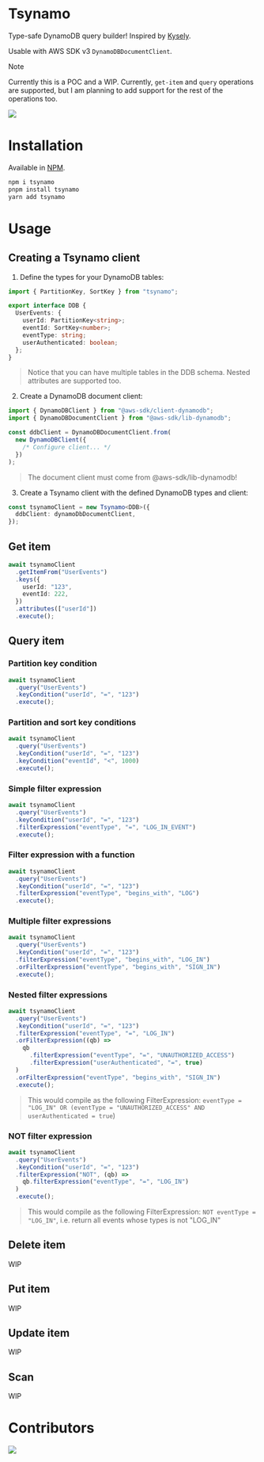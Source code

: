 # Tsynamo

Type-safe DynamoDB query builder! Inspired by [Kysely](https://github.com/kysely-org/kysely/tree/master).

Usable with AWS SDK v3 `DynamoDBDocumentClient`.

> [!NOTE]
> Currently this is a POC and a WIP. Currently, `get-item` and `query` operations are
> supported, but I am planning to add support for the rest of the operations too.

![](https://github.com/woltsu/tsynamo/blob/main/assets/demo.gif)

# Installation

Available in [NPM](https://www.npmjs.com/package/tsynamo).

```bash
npm i tsynamo
pnpm install tsynamo
yarn add tsynamo
```

# Usage

## Creating a Tsynamo client

1. Define the types for your DynamoDB tables:

```ts
import { PartitionKey, SortKey } from "tsynamo";

export interface DDB {
  UserEvents: {
    userId: PartitionKey<string>;
    eventId: SortKey<number>;
    eventType: string;
    userAuthenticated: boolean;
  };
}
```

> Notice that you can have multiple tables in the DDB schema. Nested attributes are supported too.

2. Create a DynamoDB document client:

```ts
import { DynamoDBClient } from "@aws-sdk/client-dynamodb";
import { DynamoDBDocumentClient } from "@aws-sdk/lib-dynamodb";

const ddbClient = DynamoDBDocumentClient.from(
  new DynamoDBClient({
    /* Configure client... */
  })
);
```

> The document client must come from @aws-sdk/lib-dynamodb!

3. Create a Tsynamo client with the defined DynamoDB types and client:

```ts
const tsynamoClient = new Tsynamo<DDB>({
  ddbClient: dynamoDbDocumentClient,
});
```

## Get item

```ts
await tsynamoClient
  .getItemFrom("UserEvents")
  .keys({
    userId: "123",
    eventId: 222,
  })
  .attributes(["userId"])
  .execute();
```

## Query item

### Partition key condition

```ts
await tsynamoClient
  .query("UserEvents")
  .keyCondition("userId", "=", "123")
  .execute();
```

### Partition and sort key conditions

```ts
await tsynamoClient
  .query("UserEvents")
  .keyCondition("userId", "=", "123")
  .keyCondition("eventId", "<", 1000)
  .execute();
```

### Simple filter expression

```ts
await tsynamoClient
  .query("UserEvents")
  .keyCondition("userId", "=", "123")
  .filterExpression("eventType", "=", "LOG_IN_EVENT")
  .execute();
```

### Filter expression with a function

```ts
await tsynamoClient
  .query("UserEvents")
  .keyCondition("userId", "=", "123")
  .filterExpression("eventType", "begins_with", "LOG")
  .execute();
```

### Multiple filter expressions

```ts
await tsynamoClient
  .query("UserEvents")
  .keyCondition("userId", "=", "123")
  .filterExpression("eventType", "begins_with", "LOG_IN")
  .orFilterExpression("eventType", "begins_with", "SIGN_IN")
  .execute();
```

### Nested filter expressions

```ts
await tsynamoClient
  .query("UserEvents")
  .keyCondition("userId", "=", "123")
  .filterExpression("eventType", "=", "LOG_IN")
  .orFilterExpression((qb) =>
    qb
      .filterExpression("eventType", "=", "UNAUTHORIZED_ACCESS")
      .filterExpression("userAuthenticated", "=", true)
  )
  .orFilterExpression("eventType", "begins_with", "SIGN_IN")
  .execute();
```

> This would compile as the following FilterExpression:
> `eventType = "LOG_IN" OR (eventType = "UNAUTHORIZED_ACCESS" AND userAuthenticated = true`)

### NOT filter expression

```ts
await tsynamoClient
  .query("UserEvents")
  .keyCondition("userId", "=", "123")
  .filterExpression("NOT", (qb) =>
    qb.filterExpression("eventType", "=", "LOG_IN")
  )
  .execute();
```

> This would compile as the following FilterExpression:
> `NOT eventType = "LOG_IN"`, i.e. return all events whose types is not "LOG_IN"

## Delete item

WIP

## Put item

WIP

## Update item

WIP

## Scan

WIP

# Contributors
<p>
    <a href="https://github.com/woltsu/tsynamo/graphs/contributors">
        <img src="https://contrib.rocks/image?repo=woltsu/tsynamo" />
    </a>
</p>